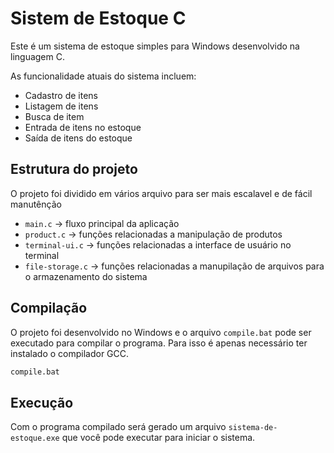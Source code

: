 # Sistem de Estoque C

Este é um sistema de estoque simples para Windows desenvolvido na linguagem C.

As funcionalidade atuais do sistema incluem:

- Cadastro de itens
- Listagem de itens
- Busca de item
- Entrada de itens no estoque
- Saída de itens do estoque

## Estrutura do projeto

O projeto foi dividido em vários arquivo para ser mais escalavel e de fácil manutênção

- `main.c` -> fluxo principal da aplicação
- `product.c` -> funções relacionadas a manipulação de produtos
- `terminal-ui.c` -> funções relacionadas a interface de usuário no terminal
- `file-storage.c` -> funções relacionadas a manupilação de arquivos para o armazenamento do sistema

## Compilação

O projeto foi desenvolvido no Windows e o arquivo `compile.bat` pode ser executado para compilar o programa. Para isso é apenas necessário ter instalado o compilador GCC.

```bash
compile.bat
```

## Execução

Com o programa compilado será gerado um arquivo `sistema-de-estoque.exe` que você pode executar para iniciar o sistema.

